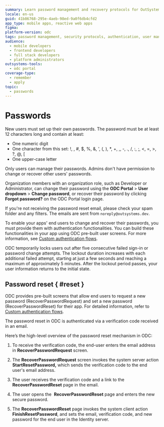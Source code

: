 ```yaml
---
summary: Learn password management and recovery protocols for OutSystems Developer Cloud (ODC), including creation, changes, and lockout procedures.
locale: en-us
guid: 41b86768-295e-4aeb-98ed-9a0f6db4cfd2
app_type: mobile apps, reactive web apps
figma:
platform-version: odc
tags: password management, security protocols, authentication, user management, account lockout
audience:
  - mobile developers
  - frontend developers
  - full stack developers
  - platform administrators
outsystems-tools:
  - odc portal
coverage-type:
  - remember
  - apply
topic:
  - passwords
---
```


# Passwords

New users must set up their own passwords. The password must be at least 12 characters long and contain at least:

* One numeric digit
* One character from this set: !, \, #, $, %, &, ', (, ), *, +, ,, -, ., /, :, ;, <, =, >, ?, @, [
* One upper-case letter

<div class="info" markdown="1">

Only users can manage their passwords. Admins don't have permission to change or recover other users' passwords.

</div>

Organization members with an organization role, such as Developer or Administrator, can change their password using the **ODC Portal** > **User dropdown** > **Change password**, or recover their password by clicking **Forgot password?** on the ODC Portal login page.

If you're not receiving the password reset email, please check your spam folder and any filters. The emails are sent from `noreply@outsystems.dev`.

To enable your apps' end users to change and recover their passwords, you must provide them with authentication functionalities. You can build these functionalities in your app using ODC pre-built user screens. For more information, see [Custom authentication flows](../building-apps/ui/custom-auth.md).

ODC temporarily locks users out after five consecutive failed sign-in or password change attempts. The lockout duration increases with each additional failed attempt, starting at just a few seconds and reaching a maximum of approximately 5 minutes. After the lockout period passes, your user information returns to the initial state.

## Password reset { #reset }

ODC provides pre-built screens that allow end users to request a new password (RecoverPasswordRequest) and set a new password (RecoverPasswordReset) for their app. For detailed information, refer to [Custom authentication flows](../building-apps/ui/custom-auth.md).

The password reset in ODC is authenticated via a verification code received in an email. 

Here’s the high-level overview of the password reset mechanism in ODC:

1. To receive the verification code, the end-user enters the email address in **RecoverPasswordRequest** screen.

1. The **RecoverPasswordRequest** screen invokes the system server action **StartResetPassword,** which sends the verification code to the end user's email address.

1. The user receives the verification code and a link to the **RecoverPasswordReset** page in the email. 

1. The user opens the  **RecoverPasswordReset** page and enters the new secure password. 

1. The **RecoverPasswordReset** page invokes the system client action **FinishResetPassword**, and sets the email, verification code, and new password for the end user in the Identity server. 
